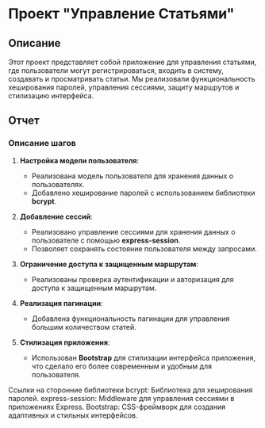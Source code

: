 # Проект "Управление Статьями"

## Описание

Этот проект представляет собой приложение для управления статьями, где пользователи могут регистрироваться, входить в систему, создавать и просматривать статьи. Мы реализовали функциональность хеширования паролей, управления сессиями, защиту маршрутов и стилизацию интерфейса.

## Отчет

### Описание шагов

1. **Настройка модели пользователя**:
   - Реализована модель пользователя для хранения данных о пользователях.
   - Добавлено хеширование паролей с использованием библиотеки **bcrypt**.

2. **Добавление сессий**:
   - Реализовано управление сессиями для хранения данных о пользователе с помощью **express-session**.
   - Позволяет сохранять состояние пользователя между запросами.

3. **Ограничение доступа к защищенным маршрутам**:
   - Реализованы проверка аутентификации и авторизация для доступа к защищенным маршрутам.

4. **Реализация пагинации**:
   - Добавлена функциональность пагинации для управления большим количеством статей.

5. **Стилизация приложения**:
   - Использован **Bootstrap** для стилизации интерфейса приложения, что сделало его более современным и удобным для пользователя.






Ссылки на сторонние библиотеки
bcrypt: Библиотека для хеширования паролей.
express-session: Middleware для управления сессиями в приложениях Express.
Bootstrap: CSS-фреймворк для создания адаптивных и стильных интерфейсов.
